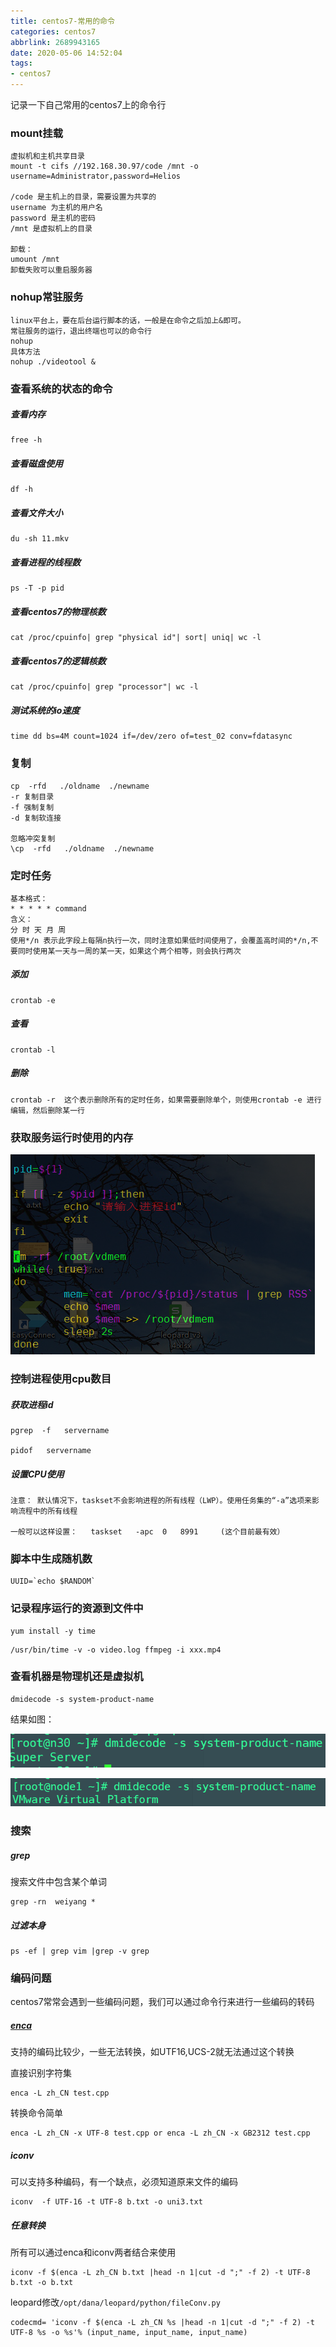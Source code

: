 ```yaml
---
title: centos7-常用的命令
categories: centos7
abbrlink: 2689943165
date: 2020-05-06 14:52:04
tags: 
- centos7
---
```


记录一下自己常用的centos7上的命令行

### mount挂载

~~~
虚拟机和主机共享目录
mount -t cifs //192.168.30.97/code /mnt -o username=Administrator,password=Helios

/code 是主机上的目录，需要设置为共享的
username 为主机的用户名
password 是主机的密码
/mnt 是虚拟机上的目录

卸载：
umount /mnt
卸载失败可以重启服务器
~~~



### nohup常驻服务

~~~
linux平台上，要在后台运行脚本的话，一般是在命令之后加上&即可。
常驻服务的运行，退出终端也可以的命令行
nohup
具体方法
nohup ./videotool &

~~~

### 查看系统的状态的命令

##### 查看内存

~~~
free -h
~~~

##### 查看磁盘使用

~~~
df -h 
~~~

##### 查看文件大小

~~~
du -sh 11.mkv
~~~

##### 查看进程的线程数

~~~
ps -T -p pid
~~~

##### 查看centos7的物理核数

~~~
cat /proc/cpuinfo| grep "physical id"| sort| uniq| wc -l
~~~

##### 查看centos7的逻辑核数

~~~
cat /proc/cpuinfo| grep "processor"| wc -l
~~~

##### 测试系统的io速度

~~~
time dd bs=4M count=1024 if=/dev/zero of=test_02 conv=fdatasync
~~~

### 复制

~~~
cp  -rfd   ./oldname  ./newname
-r 复制目录
-f 强制复制
-d 复制软连接

忽略冲突复制
\cp  -rfd   ./oldname  ./newname 
~~~



### 定时任务

~~~
基本格式：
* * * * * command  
含义：
分 时 天 月 周  
使用*/n 表示此字段上每隔n执行一次，同时注意如果低时间使用了，会覆盖高时间的*/n,不要同时使用某一天与一周的某一天，如果这个两个相等，则会执行两次
~~~

##### 添加

~~~
crontab -e
~~~

##### 查看

~~~
crontab -l
~~~

##### 删除

~~~
crontab -r  这个表示删除所有的定时任务，如果需要删除单个，则使用crontab -e 进行编辑，然后删除某一行
~~~

### 获取服务运行时使用的内存

![cache.png](/images/linux/cache.png)

### 控制进程使用cpu数目

##### 获取进程id

~~~
pgrep  -f   servername

pidof   servername
~~~

##### 设置CPU使用

~~~
注意： 默认情况下，taskset不会影响进程的所有线程（LWP）。使用任务集的“-a”选项来影响流程中的所有线程

一般可以这样设置：   taskset   -apc  0   8991     (这个目前最有效）
~~~

### 脚本中生成随机数

~~~
UUID=`echo $RANDOM`
~~~

### 记录程序运行的资源到文件中

~~~
yum install -y time
~~~

~~~
/usr/bin/time -v -o video.log ffmpeg -i xxx.mp4
~~~

### 查看机器是物理机还是虚拟机

~~~
dmidecode -s system-product-name
~~~

结果如图：

![syss.png](/images/linux/syss.png)

![sysv.png](/images/linux/sysv.png)

### 搜索

##### grep

搜索文件中包含某个单词

~~~
grep -rn  weiyang *
~~~

##### 过滤本身

~~~
ps -ef | grep vim |grep -v grep
~~~

### 编码问题

centos7常常会遇到一些编码问题，我们可以通过命令行来进行一些编码的转码

##### [enca](https://www.2cto.com/os/201404/295528.html)

支持的编码比较少，一些无法转换，如UTF16,UCS-2就无法通过这个转换

直接识别字符集

~~~
enca -L zh_CN test.cpp
~~~

 转换命令简单

~~~
enca -L zh_CN -x UTF-8 test.cpp or enca -L zh_CN -x GB2312 test.cpp
~~~

##### iconv

可以支持多种编码，有一个缺点，必须知道原来文件的编码

~~~
iconv  -f UTF-16 -t UTF-8 b.txt -o uni3.txt
~~~

##### 任意转换

所有可以通过enca和iconv两者结合来使用

~~~
iconv -f $(enca -L zh_CN b.txt |head -n 1|cut -d ";" -f 2) -t UTF-8 b.txt -o b.txt
~~~

leopard修改`/opt/dana/leopard/python/fileConv.py `

~~~
codecmd= 'iconv -f $(enca -L zh_CN %s |head -n 1|cut -d ";" -f 2) -t UTF-8 %s -o %s'% (input_name, input_name, input_name)
~~~





